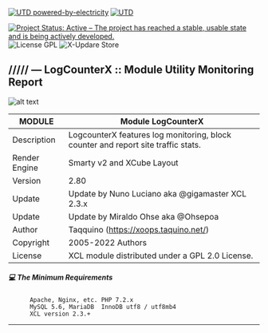 [![UTD powered-by-electricity](http://ForTheBadge.com/images/badges/powered-by-electricity.svg)](https://github.com/xoopscube)
[![UTD](https://forthebadge.com/images/badges/built-with-love.svg)](https://github.com/xoopscube)

[![Project Status: Active – The project has reached a stable, usable state and is being actively developed.](https://www.repostatus.org/badges/2.0.0/active.svg)](https://github.com/xoopscube)
![License GPL](https://img.shields.io/badge/License-GPL-green)
![X-Updare Store](https://img.shields.io/badge/X--Update%20Store-Pending-red)

## ///// — LogCounterX :: Module Utility Monitoring Report

![alt text](https://repository-images.githubusercontent.com/469831419/6032bf18-5c1e-4f27-aa2f-2b8e60f45)

MODULE |  Module LogCounterX
------------ | -------------
Description  | LogcounterX features log monitoring, block counter and report site traffic stats.
Render Engine| Smarty v2 and XCube Layout
Version      | 2.80
Update       | Update by Nuno Luciano aka @gigamaster XCL 2.3.x
Update       | Update by Miraldo Ohse aka @Ohsepoa
Author       | Taqquino (https://xoops.taquino.net/)
Copyright    | 2005-2022 Authors
License      | XCL module distributed under a GPL 2.0 License.


##### :computer: The Minimum Requirements



          Apache, Nginx, etc. PHP 7.2.x
          MySQL 5.6, MariaDB  InnoDB utf8 / utf8mb4
          XCL version 2.3.+



-----
